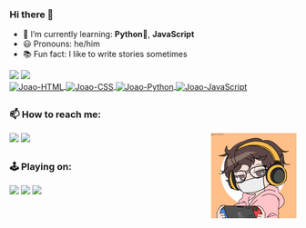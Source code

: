 ### Hi there 🐨

- 📘 I’m currently learning: **Python**🐍, **JavaScript**
- 😃 Pronouns: he/him
- 📚 Fun fact: I like to write stories sometimes

 <div>
  <img height="180em" src="https://github-readme-stats.vercel.app/api?username=joaoeduardogomes&show_icons=true&theme=vue&include_all_commits=true&count_private=true"/>
  <img height="180em" src="https://github-readme-stats.vercel.app/api/top-langs/?username=joaoeduardogomes&layout=compact&langs_count=7&theme=vue-dark"/>
</div>
 
<div style="display: inline-block">
  <a href="https://www.w3schools.com/html/" target="_blank"><img align="center" alt="Joao-HTML" src="https://img.shields.io/badge/HTML5-E34F26?style=for-the-badge&logo=html5&logoColor=white"> </a>
   <a href="https://www.w3schools.com/css/" target="_blank"><img align="center" alt="Joao-CSS" src="https://img.shields.io/badge/CSS3-1572B6?style=for-the-badge&logo=css3&logoColor=white"> </a>
  <a href="https://www.python.org/" target="_blank"><img align="center" alt="Joao-Python" src="https://img.shields.io/badge/Python-14354C?style=for-the-badge&logo=python&logoColor=white"> </a>
  <a href="https://www.javascript.com/" target="_blank"><img align="center" alt="Joao-JavaScript" src="https://img.shields.io/badge/JavaScript-F7DF1E?style=for-the-badge&logo=javascript&logoColor=black"> </a>
</div>

  
##
  
### 📫 How to reach me: 
<span>
  <a href = "mailto:joaogomes.trad@gmail.com" target="_blank"><img src="https://img.shields.io/badge/Gmail-D14836?style=for-the-badge&logo=gmail&logoColor=white" target="_blank"></a>
  <a href="https://www.linkedin.com/in/jo%C3%A3o-eduardo-gomes-33868b14b/" target="_blank"><img src="https://img.shields.io/badge/-LinkedIn-%230077B5?style=for-the-badge&logo=linkedin&logoColor=white" target="_blank"></a> 
</span>
  <img align="right" alt="Joao-char" src="https://github.com/joaoeduardogomes/joaoeduardogomes/blob/main/char.gif?raw=true" width="150" height="150">

##
  
### 🕹 Playing on:
<div>
  <img src="https://img.shields.io/badge/PlayStation-003791?style=for-the-badge&logo=playstation&logoColor=white" target="_blank">
  <img src="https://img.shields.io/badge/Nintendo_Switch-E60012?style=for-the-badge&logo=nintendo-switch&logoColor=white" target="_blank">
  <img src="https://img.shields.io/badge/Steam-000000?style=for-the-badge&logo=steam&logoColor=white" target="_blank">
</div>
  
